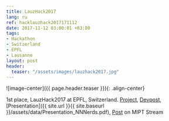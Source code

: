 ```yaml
---
title: LauzHack2017
lang: ru
ref: hacklauzhack2017171112
date: 2017-11-12 03:00:01 +03:00
tags:
- Hackathon
- Switzerland
- EPFL
- Lausanne
layout: post
header:
  teaser: "/assets/images/lauzhack2017.jpg"
---
```


![image-center]({{ page.header.teaser }}){: .align-center}

1st place, LauzHack2017 at EPFL, Switzerland. [Project](https://github.com/akarazeev/SGS), [Devpost](https://devpost.com/software/nn-nerds), [Presentation]({{ site.url }}{{ site.baseurl }}/assets/data/Presentation_NNNerds.pdf), [Post](http://miptstream.ru/2017/11/18/lauzhack-2017/) on MIPT Stream
